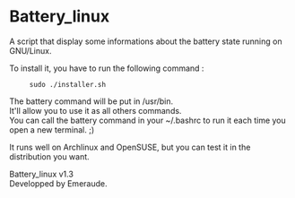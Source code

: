 Battery_linux
=============

A script that display some informations about the battery state running on GNU/Linux.

To install it, you have to run the following command :

         sudo ./installer.sh

The battery command will be put in /usr/bin.  
It'll allow you to use it as all others commands.  
You can call the battery command in your ~/.bashrc to run it each time you open a new terminal. ;)

It runs well on Archlinux and OpenSUSE, but you can test it in the distribution you want.

Battery_linux v1.3  
Developped by Emeraude.
